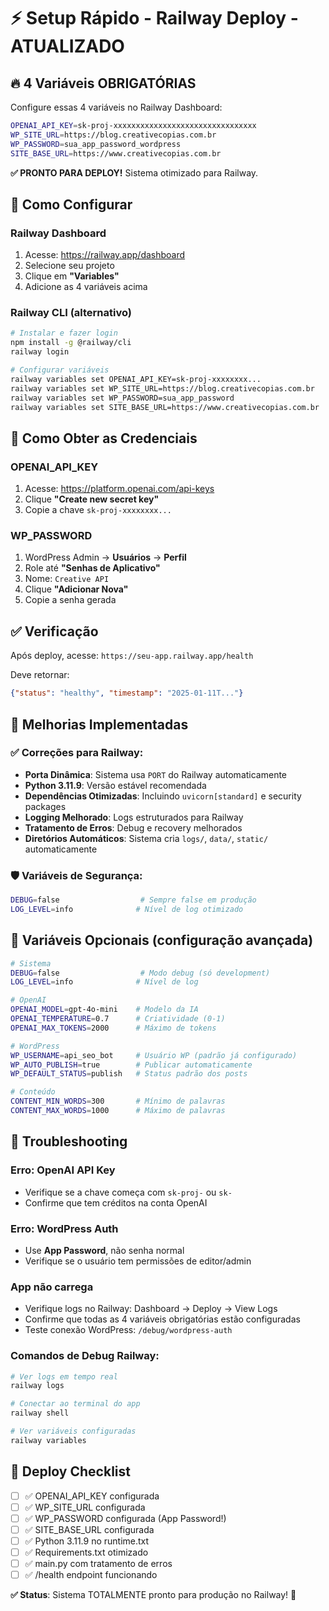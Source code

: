 # ⚡ Setup Rápido - Railway Deploy - ATUALIZADO

## 🔥 **4 Variáveis OBRIGATÓRIAS**

Configure essas 4 variáveis no Railway Dashboard:

```bash
OPENAI_API_KEY=sk-proj-xxxxxxxxxxxxxxxxxxxxxxxxxxxxxxxx
WP_SITE_URL=https://blog.creativecopias.com.br  
WP_PASSWORD=sua_app_password_wordpress
SITE_BASE_URL=https://www.creativecopias.com.br
```

**✅ PRONTO PARA DEPLOY!** Sistema otimizado para Railway.

## 🚀 **Como Configurar**

### **Railway Dashboard**
1. Acesse: https://railway.app/dashboard
2. Selecione seu projeto
3. Clique em **"Variables"**
4. Adicione as 4 variáveis acima

### **Railway CLI** (alternativo)
```bash
# Instalar e fazer login
npm install -g @railway/cli
railway login

# Configurar variáveis
railway variables set OPENAI_API_KEY=sk-proj-xxxxxxxx...
railway variables set WP_SITE_URL=https://blog.creativecopias.com.br
railway variables set WP_PASSWORD=sua_app_password
railway variables set SITE_BASE_URL=https://www.creativecopias.com.br
```

## 🎯 **Como Obter as Credenciais**

### **OPENAI_API_KEY**
1. Acesse: https://platform.openai.com/api-keys
2. Clique **"Create new secret key"**
3. Copie a chave `sk-proj-xxxxxxxx...`

### **WP_PASSWORD**  
1. WordPress Admin → **Usuários** → **Perfil**
2. Role até **"Senhas de Aplicativo"**
3. Nome: `Creative API`
4. Clique **"Adicionar Nova"**
5. Copie a senha gerada

## ✅ **Verificação**

Após deploy, acesse: `https://seu-app.railway.app/health`

Deve retornar:
```json
{"status": "healthy", "timestamp": "2025-01-11T..."}
```

## 🔧 **Melhorias Implementadas**

### **✅ Correções para Railway:**
- **Porta Dinâmica**: Sistema usa `PORT` do Railway automaticamente
- **Python 3.11.9**: Versão estável recomendada
- **Dependências Otimizadas**: Incluindo `uvicorn[standard]` e security packages
- **Logging Melhorado**: Logs estruturados para Railway
- **Tratamento de Erros**: Debug e recovery melhorados
- **Diretórios Automáticos**: Sistema cria `logs/`, `data/`, `static/` automaticamente

### **🛡️ Variáveis de Segurança:**
```bash
DEBUG=false                  # Sempre false em produção
LOG_LEVEL=info              # Nível de log otimizado
```

## 🔧 **Variáveis Opcionais** (configuração avançada)

```bash
# Sistema
DEBUG=false                  # Modo debug (só development)
LOG_LEVEL=info              # Nível de log

# OpenAI
OPENAI_MODEL=gpt-4o-mini    # Modelo da IA
OPENAI_TEMPERATURE=0.7      # Criatividade (0-1)
OPENAI_MAX_TOKENS=2000      # Máximo de tokens

# WordPress
WP_USERNAME=api_seo_bot     # Usuário WP (padrão já configurado)
WP_AUTO_PUBLISH=true        # Publicar automaticamente
WP_DEFAULT_STATUS=publish   # Status padrão dos posts

# Conteúdo
CONTENT_MIN_WORDS=300       # Mínimo de palavras
CONTENT_MAX_WORDS=1000      # Máximo de palavras
```

## 🚨 **Troubleshooting**

### **Erro: OpenAI API Key**
- Verifique se a chave começa com `sk-proj-` ou `sk-`
- Confirme que tem créditos na conta OpenAI

### **Erro: WordPress Auth**
- Use **App Password**, não senha normal
- Verifique se o usuário tem permissões de editor/admin

### **App não carrega**
- Verifique logs no Railway: Dashboard → Deploy → View Logs
- Confirme que todas as 4 variáveis obrigatórias estão configuradas
- Teste conexão WordPress: `/debug/wordpress-auth`

### **Comandos de Debug Railway:**
```bash
# Ver logs em tempo real
railway logs

# Conectar ao terminal do app
railway shell

# Ver variáveis configuradas
railway variables
```

## 🎯 **Deploy Checklist**

- [ ] ✅ OPENAI_API_KEY configurada
- [ ] ✅ WP_SITE_URL configurada  
- [ ] ✅ WP_PASSWORD configurada (App Password!)
- [ ] ✅ SITE_BASE_URL configurada
- [ ] ✅ Python 3.11.9 no runtime.txt
- [ ] ✅ Requirements.txt otimizado
- [ ] ✅ main.py com tratamento de erros
- [ ] ✅ /health endpoint funcionando

**✅ Status**: Sistema TOTALMENTE pronto para produção no Railway! 🚀 